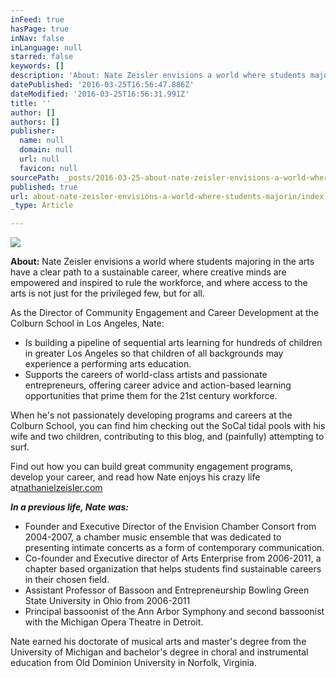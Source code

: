 ```yaml
---
inFeed: true
hasPage: true
inNav: false
inLanguage: null
starred: false
keywords: []
description: 'About: Nate Zeisler envisions a world where students majoring in the arts have a clear path to a sustainable career, where creative minds are empowered and inspired to rule the workforce, and where access to the arts is not just for the privileged few, but for all.'
datePublished: '2016-03-25T16:56:47.886Z'
dateModified: '2016-03-25T16:56:31.991Z'
title: ''
author: []
authors: []
publisher:
  name: null
  domain: null
  url: null
  favicon: null
sourcePath: _posts/2016-03-25-about-nate-zeisler-envisions-a-world-where-students-majorin.md
published: true
url: about-nate-zeisler-envisions-a-world-where-students-majorin/index.html
_type: Article

---
```

![](https://the-grid-user-content.s3-us-west-2.amazonaws.com/caf48afc-3bf3-4e13-bffd-64d43d32a051.jpg)

**About:** Nate Zeisler envisions a world where students majoring in the arts have a clear path to a sustainable career, where creative minds are empowered and inspired to rule the workforce, and where access to the arts is not just for the privileged few, but for all.

As the Director of Community Engagement and Career Development at the Colburn School in Los Angeles, Nate:

* Is building a pipeline of sequential arts learning for hundreds of children in greater Los Angeles so that children of all backgrounds may experience a performing arts education.
* Supports the careers of world-class artists and passionate entrepreneurs, offering career advice and action-based learning opportunities that prime them for the 21st century workforce.

When he's not passionately developing programs and careers at the Colburn School, you can find him checking out the SoCal tidal pools with his wife and two children, contributing to this blog, and (painfully) attempting to surf.

Find out how you can build great community engagement programs, develop your career, and read how Nate enjoys his crazy life at[nathanielzeisler.com][0]

**_In a previous life, Nate was:_**

* Founder and Executive Director of the Envision Chamber Consort from 2004-2007, a chamber music ensemble that was dedicated to presenting intimate concerts as a form of contemporary communication.
* Co-founder and Executive director of Arts Enterprise from 2006-2011, a chapter based organization that helps students find sustainable careers in their chosen field.
* Assistant Professor of Bassoon and Entrepreneurship Bowling Green State University in Ohio from 2006-2011
* Principal bassoonist of the Ann Arbor Symphony and second bassoonist with the Michigan Opera Theatre in Detroit.

Nate earned his doctorate of musical arts and master's degree from the University of Michigan and bachelor's degree in choral and instrumental education from Old Dominion University in Norfolk, Virginia.

[0]: http://nathanielzeisler.com/about/nathanielzeisler.com